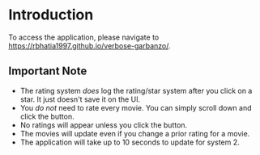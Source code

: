 # Introduction 

To access the application, please navigate to https://rbhatia1997.github.io/verbose-garbanzo/. 

## Important Note

- The rating system *does* log the rating/star system after you click on a star. It just doesn't save it on the UI. 
- You *do not* need to rate every movie. You can simply scroll down and click the button. 
- No ratings will appear unless you click the button. 
- The movies will update even if you change a prior rating for a movie. 
- The application will take up to 10 seconds to update for system 2. 
